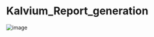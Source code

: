 # Kalvium_Report_generation
![image](https://github.com/callmenani/Kalvium_Report_generation/assets/92045868/a81a3bcd-ec6a-4e9c-aa95-33da06a9fa25)
